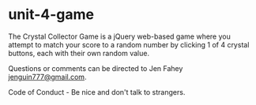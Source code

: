 # unit-4-game
The Crystal Collector Game is a jQuery web-based game where you attempt to match your score to a random number by clicking 1 of 4 crystal buttons, each with their own random value.

Questions or comments can be directed to Jen Fahey jenguin777@gmail.com.

Code of Conduct - Be nice and don't talk to strangers.
